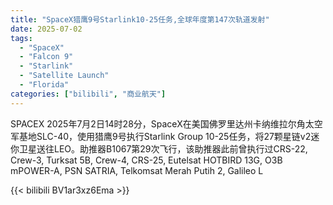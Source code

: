 ```yaml
---
title: "SpaceX猎鹰9号Starlink10-25任务,全球年度第147次轨道发射"
date: 2025-07-02
tags:
  - "SpaceX"
  - "Falcon 9"
  - "Starlink"
  - "Satellite Launch"
  - "Florida"
categories: ["bilibili", "商业航天"]
---
```


SPACEX
2025年7月2日14时28分，SpaceX在美国佛罗里达州卡纳维拉尔角太空军基地SLC-40，使用猎鹰9号执行Starlink Group 10-25任务，将27颗星链v2迷你卫星送往LEO。助推器B1067第29次飞行，该助推器此前曾执行过CRS-22, Crew-3, Turksat 5B, Crew-4, CRS-25, Eutelsat HOTBIRD 13G, O3B mPOWER-A, PSN SATRIA, Telkomsat Merah Putih 2, Galileo L

{{< bilibili BV1ar3xz6Ema >}}